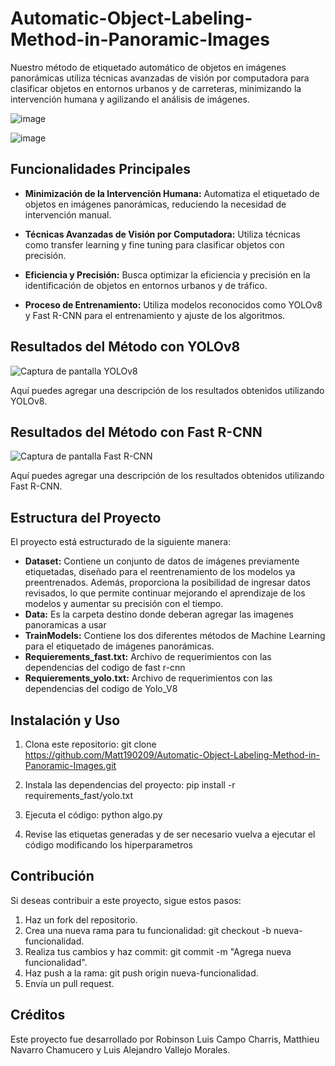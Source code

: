 # Automatic-Object-Labeling-Method-in-Panoramic-Images
Nuestro método de etiquetado automático de objetos en imágenes panorámicas utiliza técnicas avanzadas de visión por computadora para clasificar objetos en entornos urbanos y de carreteras, minimizando la intervención humana y agilizando el análisis de imágenes.

![image](https://github.com/Matt190209/Automatic-Object-Labeling-Method-in-Panoramic-Images/assets/143963923/bd8685db-3a83-4338-94d6-e9882fe6ca88)

![image](https://github.com/Matt190209/Automatic-Object-Labeling-Method-in-Panoramic-Images/assets/143963923/0af60eb7-4c78-4b57-9795-a8aff55ffb78)

## Funcionalidades Principales

- **Minimización de la Intervención Humana:** Automatiza el etiquetado de objetos en imágenes panorámicas, reduciendo la necesidad de intervención manual.
  
- **Técnicas Avanzadas de Visión por Computadora:** Utiliza técnicas como transfer learning y fine tuning para clasificar objetos con precisión.
  
- **Eficiencia y Precisión:** Busca optimizar la eficiencia y precisión en la identificación de objetos en entornos urbanos y de tráfico.
  
- **Proceso de Entrenamiento:** Utiliza modelos reconocidos como YOLOv8 y Fast R-CNN para el entrenamiento y ajuste de los algoritmos.

## Resultados del Método con YOLOv8

![Captura de pantalla YOLOv8](https://github.com/Matt190209/Automatic-Object-Labeling-Method-in-Panoramic-Images/assets/143963923/892a85c8-7401-432e-b507-a6997018904b)

Aquí puedes agregar una descripción de los resultados obtenidos utilizando YOLOv8.

## Resultados del Método con Fast R-CNN

![Captura de pantalla Fast R-CNN](https://github.com/Matt190209/Automatic-Object-Labeling-Method-in-Panoramic-Images/assets/143963923/892a85c8-7401-432e-b507-a6997018904b)

Aquí puedes agregar una descripción de los resultados obtenidos utilizando Fast R-CNN.

## Estructura del Proyecto

El proyecto está estructurado de la siguiente manera:

- **Dataset:** Contiene un conjunto de datos de imágenes previamente etiquetadas, diseñado para el reentrenamiento de los modelos ya preentrenados. Además, proporciona la posibilidad de ingresar datos revisados, lo que permite continuar mejorando el aprendizaje de los modelos y aumentar su precisión con el tiempo.
- **Data:** Es la carpeta destino donde deberan agregar las imagenes panoramicas a usar  
- **TrainModels:** Contiene los dos diferentes métodos de Machine Learning para el etiquetado de imágenes panorámicas.
- **Requierements_fast.txt:** Archivo de requerimientos con las dependencias del codigo de fast r-cnn
- **Requierements_yolo.txt:** Archivo de requerimientos con las dependencias del codigo de Yolo_V8 

## Instalación y Uso

1. Clona este repositorio:
git clone https://github.com/Matt190209/Automatic-Object-Labeling-Method-in-Panoramic-Images.git

3. Instala las dependencias del proyecto:
pip install -r requirements_fast/yolo.txt

4. Ejecuta el código:
python algo.py

5. Revise las etiquetas generadas y de ser necesario vuelva a ejecutar el código modificando los hiperparametros

## Contribución
Si deseas contribuir a este proyecto, sigue estos pasos:

1. Haz un fork del repositorio.
2. Crea una nueva rama para tu funcionalidad: git checkout -b nueva-funcionalidad.
3. Realiza tus cambios y haz commit: git commit -m "Agrega nueva funcionalidad".
4. Haz push a la rama: git push origin nueva-funcionalidad.
5. Envía un pull request.

## Créditos
Este proyecto fue desarrollado por Robinson Luis Campo Charris, Matthieu Navarro Chamucero y Luis Alejandro Vallejo Morales.

 



